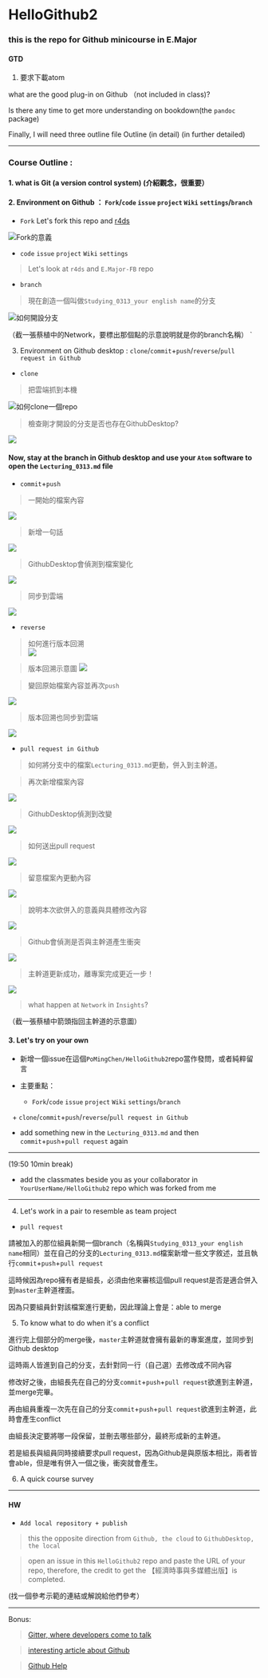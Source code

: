 # HelloGithub2


### this is the repo for Github minicourse in E.Major 

#### GTD

1. 要求下載atom



what are the good plug-in on Github （not included in class)?

Is there any time to get more understanding on bookdown(the `pandoc` package)

Finally, I will need three outline file Outline (in detail) (in further detailed)




---

### Course Outline : 

#### 1. what is Git (a version control system) (介紹觀念，很重要）
 
#### 2. Environment on Github ： `Fork`/`code` `issue` `project` `Wiki` `settings`/`branch` 
 
 - `Fork` Let's fork this repo and [r4ds](https://github.com/hadley/r4ds)
 
 ![Fork的意義](https://github.com/PoMingChen/HelloGithub2/blob/master/images/0313_Github_minicourse/Github_fork_animation.gif)
 
 - `code` `issue` `project` `Wiki` `settings`
 > Let's look at `r4ds` and `E.Major-FB` repo
 
 - `branch` 
 > 現在創造一個叫做`Studying_0313_your english name`的分支
 
 ![如何開設分支](https://github.com/PoMingChen/HelloGithub2/blob/master/images/0313_Github_minicourse/creat_a_branch.png)
 
 （截一張蔡植中的Network，要標出那個點的示意說明就是你的branch名稱） `
 
 3. Environment on  Github desktop : `clone`/`commit`+`push`/`reverse`/`pull request in Github`
 
 - `clone`
 > 把雲端抓到本機
 
![如何clone一個repo](https://github.com/PoMingChen/HelloGithub2/blob/master/images/0313_Github_minicourse/clone_animation.png)
 
 > 檢查剛才開設的分支是否也存在GithubDesktop?
 
![](https://github.com/PoMingChen/HelloGithub2/blob/master/images/0313_Github_minicourse/branch_still_in_GithubDesktop.png)
 
 #### Now, stay at the branch in Github desktop and use your `Atom` software to open the `Lecturing_0313.md` file
 
 - `commit`+`push`
 
 > 一開始的檔案內容
 
![](https://github.com/PoMingChen/HelloGithub2/blob/master/images/0313_Github_minicourse/atom1.png)

 > 新增一句話  
 
![](https://github.com/PoMingChen/HelloGithub2/blob/master/images/0313_Github_minicourse/atom2.png)

 > GithubDesktop會偵測到檔案變化 
 
![](https://github.com/PoMingChen/HelloGithub2/blob/master/images/0313_Github_minicourse/Githubdstop1.png)

 > 同步到雲端  
 
![](https://github.com/PoMingChen/HelloGithub2/blob/master/images/0313_Github_minicourse/Githubsync1.png)
 
 - `reverse`
 
>如何進行版本回溯  
![](https://github.com/PoMingChen/HelloGithub2/blob/master/images/0313_Github_minicourse/reverse1.png)

>版本回溯示意圖
![](https://github.com/PoMingChen/HelloGithub2/blob/master/images/0313_Github_minicourse/reverse2.png)

>變回原始檔案內容並再次`push`
 
![](https://github.com/PoMingChen/HelloGithub2/blob/master/images/0313_Github_minicourse/atom3.png)
 
>版本回溯也同步到雲端

![](https://github.com/PoMingChen/HelloGithub2/blob/master/images/0313_Github_minicourse/Githubsync2.png)
 
 - `pull request in Github`
 
> 如何將分支中的檔案`Lecturing_0313.md`更動，併入到主幹道。
 
> 再次新增檔案內容

![](https://github.com/PoMingChen/HelloGithub2/blob/master/images/0313_Github_minicourse/atom4.png)
 
> GithubDesktop偵測到改變

![](https://github.com/PoMingChen/HelloGithub2/blob/master/images/0313_Github_minicourse/Githubdesktop2.png)

> 如何送出pull request

![](https://github.com/PoMingChen/HelloGithub2/blob/master/images/0313_Github_minicourse/pullrequest1.png)

> 留意檔案內更動內容

![](https://github.com/PoMingChen/HelloGithub2/blob/master/images/0313_Github_minicourse/pullrequest2.png)

> 說明本次欲併入的意義與具體修改內容

![](https://github.com/PoMingChen/HelloGithub2/blob/master/images/0313_Github_minicourse/pullrequest3.png)

> Github會偵測是否與主幹道產生衝突

![](https://github.com/PoMingChen/HelloGithub2/blob/master/images/0313_Github_minicourse/pullrequest4.png)

> 主幹道更新成功，離專案完成更近一步！

![](https://github.com/PoMingChen/HelloGithub2/blob/master/images/0313_Github_minicourse/pullrequest5.png)

 > what happen at `Network` in `Insights`?
 
 （截一張蔡植中箭頭指回主幹道的示意圖）

 
 #### 3. Let's try on your own 
 
 - 新增一個issue在這個`PoMingChen/HelloGithub2`repo當作發問，或者純粹留言
 
 - 主要重點：
 
   + `Fork`/`code` `issue` `project` `Wiki` `settings`/`branch` 
   
   + `clone`/`commit`+`push`/`reverse`/`pull request in Github`
 
 - add something new in the `Lecturing_0313.md` and then `commit`+`push`+`pull request` again
 
 ---
 
 (19:50 10min break)
 
 - add the classmates beside you as your collaborator in `YourUserName/HelloGithub2` repo which was forked from me
 
 --- 
 
 4. Let's work in a pair to resemble as team project 
 
 - `pull request`
 
 請被加入的那位組員新開一個branch（名稱與`Studying_0313_your english name`相同）並在自己的分支的`Lecturing_0313.md`檔案新增一些文字敘述，並且執行`commit`+`push`+`pull request`
 
 這時候因為repo擁有者是組長，必須由他來審核這個pull request是否是適合併入到`master`主幹道裡面。
 
 因為只要組員針對該檔案進行更動，因此理論上會是：able to merge
 
 5. To know what to do when it's a conflict
 
 進行完上個部分的merge後，`master`主幹道就會擁有最新的專案進度，並同步到Github desktop
 
 這時兩人皆進到自己的分支，去針對同一行（自己選）去修改成不同內容
 
 修改好之後，由組長先在自己的分支`commit`+`push`+`pull request`欲進到主幹道，並merge完畢。
 
 再由組員重複一次先在自己的分支`commit`+`push`+`pull request`欲進到主幹道，此時會產生conflict
 
 由組長決定要將哪一段保留，並刪去哪些部分，最終形成新的主幹道。
 
 若是組長與組員同時接續要求pull request，因為Github是與原版本相比，兩者皆會able，但是唯有併入一個之後，衝突就會產生。
 
 
 6. A quick course survey
 
 ---
 
 #### HW
 
 - `Add local repository + publish`
 
 > this the opposite direction from `Github, the cloud` to `GithubDesktop, the local`

 > open an issue in this `HelloGithub2` repo and paste the URL of your repo, therefore, the credit to get the 【經濟時事與多媒體出版】is completed.
 
 (找一個參考示範的連結或解說給他們參考）
 
 ---
 
 Bonus:
 
> [Gitter, where developers come to talk](https://gitter.im/apps)

> [interesting article about Github](https://www.ithome.com.tw/news/95284)

> [Github Help](https://help.github.com)



